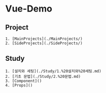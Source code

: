 # Vue-Demo

## Project
    1. [MainProjects](./MainProjects/)
    2. [SideProjects](./SideProjects/)

## Study
    1. [설치와 세팅](./Study/1.%20설치와%20세팅.md)
    2. [기초 문법](./Study/2.%20문법.md)
    3. [Component]()
    4. [Props]()